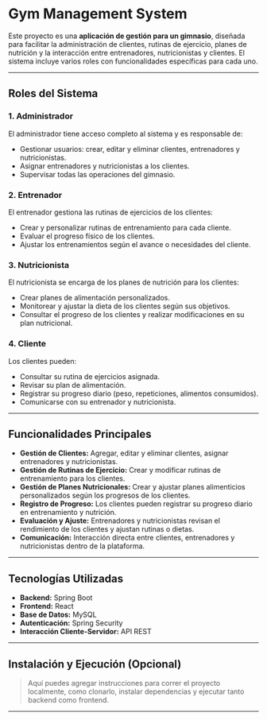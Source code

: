 # Gym Management System

Este proyecto es una **aplicación de gestión para un gimnasio**, diseñada para facilitar la administración de clientes, rutinas de ejercicio, planes de nutrición y la interacción entre entrenadores, nutricionistas y clientes. El sistema incluye varios roles con funcionalidades específicas para cada uno.

---

## Roles del Sistema

### 1. Administrador
El administrador tiene acceso completo al sistema y es responsable de:

- Gestionar usuarios: crear, editar y eliminar clientes, entrenadores y nutricionistas.
- Asignar entrenadores y nutricionistas a los clientes.
- Supervisar todas las operaciones del gimnasio.

### 2. Entrenador
El entrenador gestiona las rutinas de ejercicios de los clientes:

- Crear y personalizar rutinas de entrenamiento para cada cliente.
- Evaluar el progreso físico de los clientes.
- Ajustar los entrenamientos según el avance o necesidades del cliente.

### 3. Nutricionista
El nutricionista se encarga de los planes de nutrición para los clientes:

- Crear planes de alimentación personalizados.
- Monitorear y ajustar la dieta de los clientes según sus objetivos.
- Consultar el progreso de los clientes y realizar modificaciones en su plan nutricional.

### 4. Cliente
Los clientes pueden:

- Consultar su rutina de ejercicios asignada.
- Revisar su plan de alimentación.
- Registrar su progreso diario (peso, repeticiones, alimentos consumidos).
- Comunicarse con su entrenador y nutricionista.

---

## Funcionalidades Principales

- **Gestión de Clientes:** Agregar, editar y eliminar clientes, asignar entrenadores y nutricionistas.
- **Gestión de Rutinas de Ejercicio:** Crear y modificar rutinas de entrenamiento para los clientes.
- **Gestión de Planes Nutricionales:** Crear y ajustar planes alimenticios personalizados según los progresos de los clientes.
- **Registro de Progreso:** Los clientes pueden registrar su progreso diario en entrenamiento y nutrición.
- **Evaluación y Ajuste:** Entrenadores y nutricionistas revisan el rendimiento de los clientes y ajustan rutinas o dietas.
- **Comunicación:** Interacción directa entre clientes, entrenadores y nutricionistas dentro de la plataforma.

---

## Tecnologías Utilizadas

- **Backend:** Spring Boot
- **Frontend:** React
- **Base de Datos:** MySQL
- **Autenticación:** Spring Security
- **Interacción Cliente-Servidor:** API REST

---

## Instalación y Ejecución (Opcional)

> Aquí puedes agregar instrucciones para correr el proyecto localmente, como clonarlo, instalar dependencias y ejecutar tanto backend como frontend.

---
